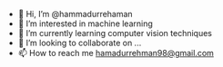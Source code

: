 - 👋 Hi, I’m @hammadurrehaman
- 👀 I’m interested in machine learning
- 🌱 I’m currently learning computer vision techniques
- 💞️ I’m looking to collaborate on ...
- 📫 How to reach me hamadurrehman98@gmail.com

<!---
hammadurrehaman/hammadurrehaman is a ✨ special ✨ repository because its `README.md` (this file) appears on your GitHub profile.
You can click the Preview link to take a look at your changes.
--->
